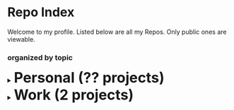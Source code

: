 # Repo Index

Welcome to my profile. Listed below are all my Repos. Only public ones are viewable. 

### organized by topic

<details><summary><strong style='font-size:2rem;'>Personal (?? projects)</strong></summary>
  <h3>tool</h3>
    <ul>
      <li><a href='https://github.com/frederictwc/DogDetector'>DogDetector</a></li>
      <li><a href='https://github.com/frederictwc/HKPCFacialRecognition'>HKPCFacialRecognition</a></li>
</details>
</ul>
<details><summary><strong style='font-size:2rem;'> Work (2 projects)</strong></summary>
<h3>package</h3><ul>
<li><a href='https://github.com/schollz/pake'>pake</a>: PAKE library for generating a strong secret between parties over an insecure channel. (go)</li>

</ul><h3>tool</h3><ul>

<li><a href='https://github.com/schollz/sundial'>sundial</a>: C program to get the next time of the sunset and sunrise. (c)</li>

</ul>

</details>

